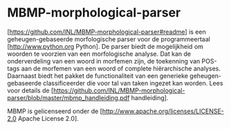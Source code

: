 MBMP-morphological-parser
=========================

[https://github.com/INL/MBMP-morphological-parser#readme] is een geheugen-gebaseerde morfologische parser voor de programmeertaal [http://www.python.org Python]. 
De parser biedt de mogelijkheid om woorden te voorzien van een morfologische analyse. Dat kan de onderverdeling van een woord in morfemen zijn, de toekenning van POS-tags aan de morfemen van een woord of complete hiërarchische analyses. Daarnaast biedt het pakket de functionaliteit van een generieke geheugen-gebaseerde classificeerder die voor tal van taken ingezet kan worden. Lees voor details de [https://github.com/INL/MBMP-morphological-parser/blob/master/mbmp_handleiding.pdf handleiding].

MBMP is gelicenseerd onder de [http://www.apache.org/licenses/LICENSE-2.0 Apache License 2.0].
